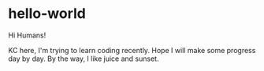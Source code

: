# hello-world

Hi Humans!

KC here, I'm trying to learn coding recently.
Hope I will make some progress day by day.
By the way, I like juice and sunset.
